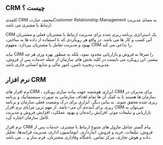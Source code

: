 ## CRM چیست ؟ 

کلمه‌ی CRM مخفف عبارتCustomer Relationship Management  به معنای مدیریت ارتباط با مشتری می باشد.

CRM یک استراتژی برنامه ریزی شده برای مدیریت ارتباط با مشتریان فعلی و مشتریان آتی کسب و کار ها می باشد. در واقع هر رویکردی که با استفاده از داده ها به ساختن، بهبود و مدیریت تعامل با مشتریان بپردازد، مفهوم CRM را تداعی می کند. 

نباید CRM را صرفا به فروش و بازاریابی محدود نمود، بلکه به منظور بهره وری هر چه بیشتر، این رویکرد می بایست در کلیه بخش های سازمان از جمله خدمات پس از فروش، مدیریت زنجیره تامین، امور مالی و منابع انسانی جاری باشد. 

## نرم افزار CRM 

نرم افزار هایCRM ، ابزاری هوشمند جهت پیاده سازی رویکرد CRM برای مدیران در سازمان ها هستند تا به کمک آن ها تمام اهداف سازمانی به صورت سیستماتیک و برنامه ریزی شده محقق شوند. به بیانی دیگر، ابزاری برای درک وضعیت فعلی سازمان و برنامه ریزی برای آینده‌ی آن می¬باشد. از مهم ترین مزایای نرم افزار CRM می‌توان به بازاریابی و تبلیغات موثر، افزایش راندمان و بهبود عملکرد، افزایش فروش و مدیریت کامل سازمان اشاره کرد.

نرم افزار CRM پیام گستر شامل ماژول های متنوع ارتباط با مشتری، خدمات پس از فروش، تبلیغات، خرید و فروش، انبارداری، اتوماسیون اداری، مدیریت فرایندها، تحلیل داده و هوش تجاری، مرکز تماس، باشگاه وفاداری مشتریان، فرم ساز و ... می باشد. 